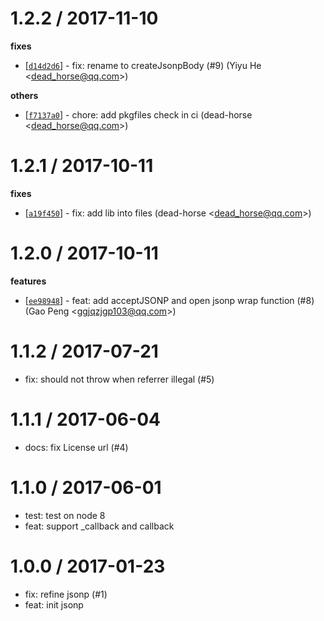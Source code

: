 
1.2.2 / 2017-11-10
==================

**fixes**
  * [[`d14d2d6`](http://github.com/eggjs/egg-jsonp/commit/d14d2d6aa1cdc50ff084f801fa741221667ee577)] - fix: rename to createJsonpBody (#9) (Yiyu He <<dead_horse@qq.com>>)

**others**
  * [[`f7137a0`](http://github.com/eggjs/egg-jsonp/commit/f7137a011b202882fbfd48a4ee434031a9b950d2)] - chore: add pkgfiles check in ci (dead-horse <<dead_horse@qq.com>>)

1.2.1 / 2017-10-11
==================

**fixes**
  * [[`a19f450`](http://github.com/eggjs/egg-jsonp/commit/a19f45089ed8229a3ee0099a730a2be9ea57b114)] - fix: add lib into files (dead-horse <<dead_horse@qq.com>>)

1.2.0 / 2017-10-11
==================

**features**
  * [[`ee98948`](http://github.com/eggjs/egg-jsonp/commit/ee9894834ed8de081b26680a58506896d736cb61)] - feat: add acceptJSONP and open jsonp wrap function (#8) (Gao Peng <<ggjqzjgp103@qq.com>>)

1.1.2 / 2017-07-21
==================

  * fix: should not throw when referrer illegal (#5)

1.1.1 / 2017-06-04
==================

  * docs: fix License url (#4)

1.1.0 / 2017-06-01
==================

  * test: test on node 8
  * feat: support _callback and callback

1.0.0 / 2017-01-23
==================

  * fix: refine jsonp (#1)
  * feat: init jsonp
